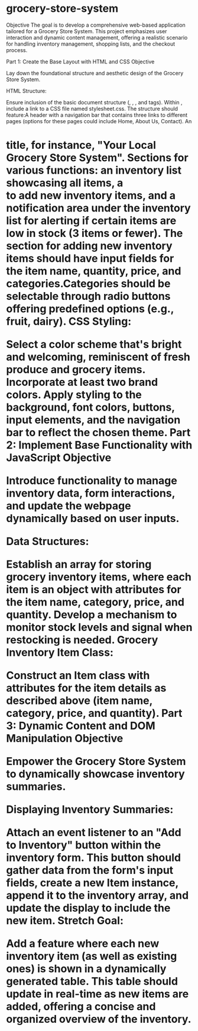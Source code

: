 # grocery-store-system

Objective
The goal is to develop a comprehensive web-based application tailored for a Grocery Store System. This project emphasizes user interaction and dynamic content management, offering a realistic scenario for handling inventory management, shopping lists, and the checkout process.

Part 1: Create the Base Layout with HTML and CSS
Objective

Lay down the foundational structure and aesthetic design of the Grocery Store System.

HTML Structure:

Ensure inclusion of the basic document structure (<!DOCTYPE html>, <html>, <head>, and <body> tags).
Within <head>, include a link to a CSS file named stylesheet.css.
The structure should feature:A header with a navigation bar that contains three links to different pages (options for these pages could include Home, About Us, Contact).
An <h1> title, for instance, "Your Local Grocery Store System".
Sections for various functions: an inventory list showcasing all items, a <form> to add new inventory items, and a notification area under the inventory list for alerting if certain items are low in stock (3 items or fewer).
The section for adding new inventory items should have input fields for the item name, quantity, price, and categories.Categories should be selectable through radio buttons offering predefined options (e.g., fruit, dairy).
CSS Styling:

Select a color scheme that's bright and welcoming, reminiscent of fresh produce and grocery items. Incorporate at least two brand colors.
Apply styling to the background, font colors, buttons, input elements, and the navigation bar to reflect the chosen theme.
Part 2: Implement Base Functionality with JavaScript
Objective

Introduce functionality to manage inventory data, form interactions, and update the webpage dynamically based on user inputs.

Data Structures:

Establish an array for storing grocery inventory items, where each item is an object with attributes for the item name, category, price, and quantity.
Develop a mechanism to monitor stock levels and signal when restocking is needed.
Grocery Inventory Item Class:

Construct an Item class with attributes for the item details as described above (item name, category, price, and quantity).
Part 3: Dynamic Content and DOM Manipulation
Objective

Empower the Grocery Store System to dynamically showcase inventory summaries.

Displaying Inventory Summaries:

Attach an event listener to an "Add to Inventory" button within the inventory form. This button should gather data from the form's input fields, create a new Item instance, append it to the inventory array, and update the display to include the new item.
Stretch Goal:

Add a feature where each new inventory item (as well as existing ones) is shown in a dynamically generated table. This table should update in real-time as new items are added, offering a concise and organized overview of the inventory.
